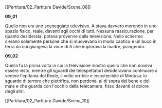[[Partitura/02_Partitura Davide/Scena_08]]

**09_01**

Quello non era uno sceneggiato televisivo. A stava davvero morendo in uno spazio fisico, reale, davanti agli occhi di tutti. Nessuna rassicurazione, per quanto desiderata, poteva provenire dalla televisione. Nello schermo c’erano solamente persone che si muovevano in modo caotico e un buco in terra da cui giungeva la voce di A che implorava la madre, piangendo.

**09_02**

Quella fu la prima volta in cui la televisione mostrò quello che non doveva essere visto, mentre gli sguardi dei telespettatori desideravano continuare a vedere l'epifania del Reale, il volto orribile e insostenibile di Medusa: lo sguardo di terrore che pietrifica, non perdona, al di sopra del bene e del male e che guarda con l'occhio della telecamera, fisso davanti al dolore degli altri.

[[Partitura/02_Partitura Davide/Scena_10]]